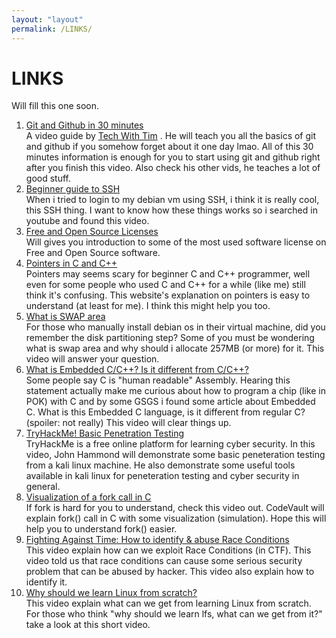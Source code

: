 ```yaml
---
layout: "layout"
permalink: /LINKS/
---
```


# LINKS

Will fill this one soon.

1. [Git and Github in 30 minutes](https://www.youtube.com/watch?v=jG4Vs81kMlc)<br>
A video guide by [Tech With Tim](https://www.youtube.com/channel/UC4JX40jDee_tINbkjycV4Sg)
. He will teach you all the basics of git and github if you somehow forget about it
one day lmao. All of this 30 minutes information is enough for you to start using
git and github right after you finish this video. Also check his other vids,
he teaches a lot of good stuff.
2. [Beginner guide to SSH](https://youtu.be/qWKK_PNHnnA)<br>
When i tried to login to my debian vm using SSH, i think it is really cool,
this SSH thing. I want to know how these things works so i searched in youtube
and found this video.
3. [Free and Open Source Licenses](https://youtu.be/Q4GYrcca12c)<br>
Will gives you introduction to some of the most used software license on Free and
Open Source software.
4. [Pointers in C and C++](https://www.geeksforgeeks.org/pointers-in-c-and-c-set-1-introduction-arithmetic-and-array/)<br>
Pointers may seems scary for beginner C and C++ programmer, well even for some people who
used C and C++ for a while (like me) still think it's confusing. This website's explanation
on pointers is easy to understand (at least for me). I think this might help you too.
5. [What is SWAP area](https://www.youtube.com/watch?v=0mgefj9ibRE)<br>
For those who manually install debian os in their virtual machine, did you remember the
disk partitioning step? Some of you must be wondering what is swap area and why
should i allocate 257MB (or more) for it. This video will answer your question. 
6. [What is Embedded C/C++? Is it different from C/C++?](https://www.youtube.com/watch?v=KQBBWvY-s0o)<br>
Some people say C is "human readable" Assembly. Hearing this statement actually make me curious about how
to program a chip (like in POK) with C and by some GSGS i found some article about Embedded C. What is this Embedded C language, is it different from regular C? (spoiler: not really) This video will clear
things up.
7. [TryHackMe! Basic Penetration Testing](https://youtu.be/xl2Xx5YOKcI)<br>
TryHackMe is a free online platform for learning cyber security. In this video, John Hammond
will demonstrate some basic peneteration testing from a kali linux machine. He also demonstrate
some useful tools available in kali linux for peneteration testing and cyber security in
general.
8. [Visualization of a fork call in C](https://youtu.be/QD9YKSg3wCc)<br>
If fork is hard for you to understand, check this video out. CodeVault will explain fork() call in C with some visualization (simulation). Hope this will help you to understand fork() easier.
9. [Fighting Against Time: How to identify & abuse Race Conditions](https://youtu.be/bhHvT788juk)<br>
This video explain how can we exploit Race Conditions (in CTF). This video told us that race conditions can cause some serious security problem that can be abused by hacker. This video also explain how to identify it.
10. [Why should we learn Linux from scratch?](https://youtu.be/e6pTM0sOJl4)<br>
This video explain what can we get from learning Linux from scratch. For those who think
"why should we learn lfs, what can we get from it?" take a look at this short video.